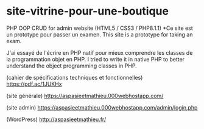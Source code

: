 # site-vitrine-pour-une-boutique
PHP OOP CRUD for admin website (HTML5 / CSS3 / PHP8.1.1) 
*Ce site est un prototype pour passer un examen. This site is a prototype for taking an exam.

J'ai essayé de l'écrire en PHP natif pour mieux comprendre les classes de la programmation objet en PHP. 
I tried to write it in native PHP to better understand the object programming classes in PHP. 

(cahier de spécifications techniques et fonctionnelles)
https://pdf.ac/1JUKHx

(site générale)
https://aspasieetmathieu.000webhostapp.com/

(site admin)
https://aspasieetmathieu.000webhostapp.com/admin/login.php

(WordPress)
http://aspasieetmathieu.fr/
